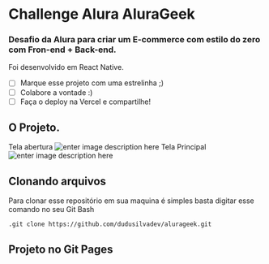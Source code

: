 # Challenge Alura AluraGeek
  
### Desafio da Alura para criar um E-commerce com estilo do zero com Fron-end + Back-end. 
Foi desenvolvido em React Native.

 - [ ] Marque esse projeto com uma estrelinha ;)
 - [ ] Colabore a vontade :)
 - [ ] Faça o deploy na Vercel e compartilhe!

## O Projeto.
Tela abertura
![enter image description here](https://lh3.googleusercontent.com/zfxsor0pSFFUI7QITAe_O3Q8dYPPE96AgR3JAiZnO02oszYBf6i6z42XaijD0fA1tag7tH1Lbj_DIfIGsN2QXdiRQ5_xfqw2nC4sTeK_t96-HgAsNLpoiDTUO6Ud3-IOkEOEUcX2bL2q288zavgMDoHichiIYUVajDCOE_HdetBKNTZX1jxqC9TA_7cyjvPYOYBYhvJ0n3H2rGxSpdtLQkFaCvsjEIACwleNd_HNHdQkDxLCOCCq2uW76yfInB8iH8GIxyoqp837Udfeulw77XQZUt9FXt9H32kh3D9zc6C7q8dXpZ8u85umNuAJTDIw3v20HrfxuY7vUWM9PGHv0GT1_9lD0jJEXdF1t5rcpo8jtb-dOCb13Xt5y1M5R9gGCsdQY-XYUjkyziurdwYgxr5GGn4uWyurUg354SU-EjVBm7w20mXN5yHnM43K51xmX7QGObYmS15_6ZO7aX1q8FyMPcioO9QSMSQSHhCXcM8VWDKeMHwSaGjBIOtNBsAkS2o3CA99gBl3PKxJ0-h3zgllSFCSP0MZXNOex7xX0dZuiQZHc2GWPd2woHWJkPlF13G6MK9p_1ffLfsdraVgDsd2KSniyGb5QcaY-7KkkUE6CDIeprS9gJUNtzK73ujM_OVNhDzH6H1T1y4kBOR9LlpZBqRG55jP8M4Ls7IYvvUWp_XXJHChcx10Oz4OZgqEgXpOrmR-PhW2pqTjQidNdf-rvLGsp-QDeTjJK0HiDYAcnzOwrIpw1G9kkzeM=w1063-h568-no?authuser=0)
Tela Principal
![enter image description here](https://lh3.googleusercontent.com/cDfZxEE7e7zIKuG-8RTgp_IbuR7rmO62QcPRwTJDaF7Ctuk20Lpn2t4VxEHv6QBbmw7QjYmmhIkFDXTM6IpoJbb5Abtur1ooU3OVyqLL8LQxL2IvpP3kVyGpqSrGu0xGT8bQEwVugGC1pPIJaaq-uujK_AazhGdirbsBZO8dphbcuCczhvqYxNjOxOLZqOd32rDqu8Pvq5Q-uiYj1cHA9kohO3vQvUYEKP1D6cbg8IGJi3G5ATpgF1FaVHzpzyT0xhv2tDiBvZ2pB7h6HEY0S-cRKH0LJhLi1Ca73ux80ShneLj_KPQtos7wp0bpJPLcu-z0z-cFJDX6d8X6bbcXhtCXYeGtCP2LXoXxtbsX_qrLEiBahSO5DdJJaR5qXtca_IYIIRYOgsU-TG3zRdFq7LrpmLN0lVp7BKO8GKakTDxT81a1_3Tdv8apuzvYJJGWz95QoY9dkdKA2_-0AeZdheo1Euk9PruDUKQNwvFUms6y0htvfyGKu4q2dmucTyXdPt0G7AEfHoYA4ZXyAHqVLZzDhdvzgmo7nBXSKoVcq0eOWjg28dFRjw7ejpO-JM1dx1PkyZFA9M139WMSA4IisX_fuHOgg_Vy20wo9XgwVGesVqChj6n9ZUO9dO1r1qf2gyJcrIWEDlZ3PQPbqlU5lSAQJJK_80HsT8UrFblS2JxZ-uhLxzkGg4sbT9ImWQW8hSMnbYQbRR7gaETJ1Xtc5JBnEjUTQurtRViEtmLjcVC9WmLwVV4LZ1zjuWZV=w1058-h568-no?authuser=0)
## Clonando arquivos
Para clonar esse repositório em sua maquina é simples basta digitar esse comando no seu Git Bash 

    .git clone https://github.com/dudusilvadev/alurageek.git


## Projeto no Git Pages

